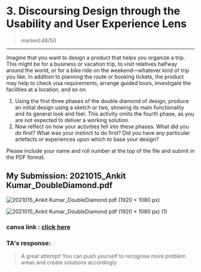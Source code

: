 # 3. Discoursing Design through the Usability and User Experience Lens 
> marked:48/50
---
Imagine that you want to design a product that helps you organize a trip. This might be for a business or vacation trip, to visit relatives halfway around the world, or for a bike ride on the weekend—whatever kind of trip you like. In addition to planning the route or booking tickets, the product may help to check visa requirements, arrange guided tours, investigate the facilities at a location, and so on.


1. Using the first three phases of the double diamond of design, produce an initial design using a sketch or two, showing its main functionality and its general look and feel. This activity omits the fourth phase, as you are not expected to deliver a working solution.
2. Now reflect on how your activities fell into these phases. What did you do first? What was your instinct to do first? Did you have any particular artefacts or experiences upon which to base your design?


Please include your name and roll number at the top of the file and submit in the PDF format. 


## My Submission: 2021015_Ankit Kumar_DoubleDiamond.pdf   

![2021015_Ankit Kumar_DoubleDiamond pdf (1920 × 1080 px)](https://user-images.githubusercontent.com/79627254/211088209-199d686b-65da-41db-8cab-f605ad4fda99.png)

![2021015_Ankit Kumar_DoubleDiamond pdf (1920 × 1080 px) (1)](https://user-images.githubusercontent.com/79627254/211088221-b84f2c5a-2cb3-4316-86a7-417d49ee2dc5.png)

### canva link : [click here](https://www.canva.com/design/DAFW6_WJimI/gm6VvoBPO6gVFxVE3HV3MQ/view?utm_content=DAFW6_WJimI&utm_campaign=designshare&utm_medium=link&utm_source=publishsharelink)  

### TA's response:
> A great attempt! You can push yourself to recognise more problem areas and create solutions accordingly
